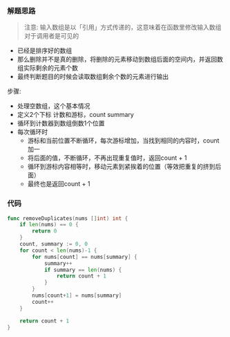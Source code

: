 ### 解题思路

> 注意: 输入数组是以「引用」方式传递的，这意味着在函数里修改输入数组对于调用者是可见的

- 已经是排序好的数组
- 那么删除并不是真的删除，将删除的元素移动到数组后面的空间内，并返回数组实际剩余的元素个数
- 最终判断题目的时候会读取数组剩余个数的元素进行输出

步骤:

- 处理空数组，这个基本情况
- 定义2个下标 计数和游标，count summary
- 循环到计数器到数组倒数1个位置
- 每次循环时
  - 游标和当前位置不断循环，每次游标增加，当找到相同的内容时，count加一
  - 将后面的值，不断循环，不再出现重复值时，返回count + 1
  - 循环到游标内容相等时，移动元素到紧挨着的位置（等效把重复的挤到后面）
  - 最终也是返回count + 1

### 代码

```go
func removeDuplicates(nums []int) int {
	if len(nums) == 0 {
		return 0
	}
	count, summary := 0, 0
	for count < len(nums)-1 {
		for nums[count] == nums[summary] {
			summary++
			if summary == len(nums) {
				return count + 1
			}
		}
		nums[count+1] = nums[summary]
		count++
	}

	return count + 1
}
```

